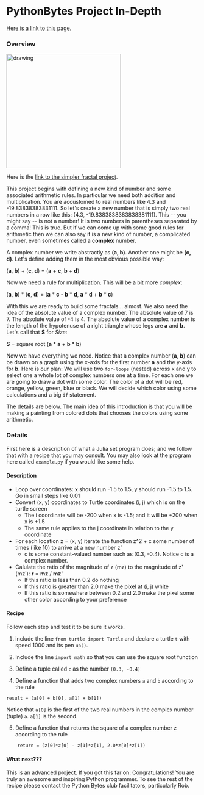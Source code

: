 # PythonBytes Project In-Depth


[Here is a link to this page.](https://github.com/robfatland/pythonbytes/tree/master/projects/fractals-II#pythonbytes-project-in-depth)


### Overview


<img src="https://github.com/robfatland/pythonbytes/blob/master/projects/fractals-II/juliaset.png" alt="drawing" width="300"/>

Here is the 
[link to the simpler fractal project](https://github.com/robfatland/pythonbytes/tree/master/projects/fractals-I#pythonbytes-project-in-depth). 


This project begins with defining a new kind of number and some associated arithmetic rules. In particular we need both 
addition and multiplication. You are accustomed to real numbers like 4.3 and -19.83838383831111. So let's create a new
number that is simply two real numbers in a row like this: (4.3, -19.8383838383838381111). This -- you might say -- is not 
a number! It is two numbers in parentheses separated by a comma! This is true. But if we can come up with some good rules
for arithmetic then we can also say it is a new kind of number, a complicated number, even sometimes called a **complex** 
number. 

A complex number we write abstractly as **(a, b)**. Another one might be **(c, d)**. Let's define adding them in the 
most obvious possible way: 


(**a**, **b**) + (**c**, **d**) = (**a** + **c**, **b** + **d**)


Now we need a rule for multiplication. This will be a bit more *complex*:


(**a**, **b**) * (**c**, **d**) = (**a** * **c** - **b** * **d**, **a** * **d** + **b** * **c**)


With this we are ready to build some fractals... almost. We also need the idea of the absolute value of a complex
number. The absolute value of 7 is 7. The absolute value of -4  is 4. The absolute value of a complex number is the
length of the hypotenuse of a right triangle whose legs are **a** and **b**. Let's call that **S** for *Size*:


**S** = square root (**a** * **a** + **b** * **b**)


Now we have everything we need. Notice that a complex number (**a**, **b**) can be drawn on a graph using the x-axis for 
the first number **a** and the y-axis for **b**. Here is our plan: We will use two ```for-loops``` (nested) across x and y to
select one a whole lot of complex numbers one at a time. For each one we are going to draw a dot with some color. The color
of a dot will be red, orange, yellow, green, blue or black. We will decide which color using some calculations and a big ```if```
statement. 

The details are below. The main idea of this introduction is that you will be making a painting from colored dots that
chooses the colors using some arithmetic. 


### Details

First here is a description of what a Julia set program does; and we follow that with a recipe that you may consult.
You may also look at the program here called ```example.py``` if you would like some help.

#### Description

- Loop over coordinates: x should run -1.5 to 1.5, y should run -1.5 to 1.5. Go in small steps like 0.01
- Convert (x, y) coordinates to Turtle coordinates (i, j) which is on the turtle screen
  - The i coordinate will be -200 when x is -1.5; and it will be +200 when x is +1.5
  - The same rule applies to the j coordinate in relation to the y coordinate
- For each location z = (x, y) iterate the function z^2 + c some number of times (like 10) to arrive at a new number z'
  - c is some constant-valued number such as (0.3, -0.4). Notice c is a complex number.
- Calulate the ratio of the magnitude of z (mz) to the magnitude of z' (mz'): **r** = **mz** / **mz'**
  - If this ratio is less than 0.2 do nothing
  - If this ratio is greater than 2.0 make the pixel at (i, j) white
  - If this ratio is somewhere between 0.2 and 2.0 make the pixel some other color according to your preference
  
#### Recipe
  
Follow each step and test it to be sure it works. 
  
1. include the line ```from turtle import Turtle``` and declare a turtle ```t``` with speed 1000 and its pen ```up()```.
  
  
2. Include the line ```import math``` so that you can use the square root function
  
  
3. Define a tuple called ```c``` as the number ```(0.3, -0.4)```
  
  
4. Define a function that adds two complex numbers ```a``` and ```b``` according to the rule
  
```
result = (a[0] + b[0], a[1] + b[1])
```
  
Notice that ```a[0]``` is the first of the two real numbers in the complex number (tuple) ```a```. ```a[1]``` is the second.
  
  
5. Define a function that returns the square of a complex number z according to the rule

```
    return = (z[0]*z[0] - z[1]*z[1], 2.0*z[0]*z[1])
```

#### What next???


This is an advanced project. If you got this far on: Congratulations! You are truly an awesome and inspiring
Python programmer. To see the rest of the recipe please contact the Python Bytes club facilitators, particularly Rob.


